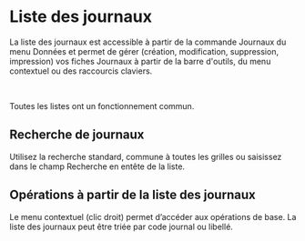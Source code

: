 # Liste des journaux



La liste des journaux est accessible à partir de la commande Journaux 
 du menu Données et permet de gérer (création, modification, suppression, 
 impression) vos fiches Journaux à partir de la barre d'outils, du menu 
 contextuel ou des raccourcis claviers.


 


Toutes les listes ont un fonctionnement commun.


## Recherche de journaux


Utilisez la recherche standard, commune à toutes les grilles ou saisissez 
 dans le champ Recherche en entête de la liste.


## Opérations à partir de la liste des journaux


Le menu contextuel (clic droit) permet d’accéder aux opérations de base. 
 La liste des journaux peut être triée par code journal ou libellé.



